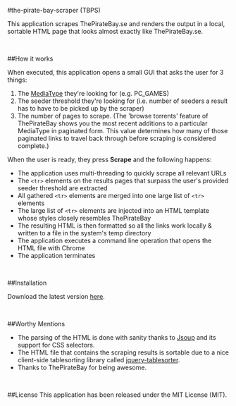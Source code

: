 #the-pirate-bay-scraper (TBPS)

This application scrapes ThePirateBay.se and renders the output in a local, sortable HTML page that looks almost exactly like
ThePirateBay.se.

<br/>

##How it works

When executed, this application opens a small GUI that asks the user for 3 things:

1. The [MediaType](https://github.com/todd-elvers/the-pirate-bay-scraper/blob/master/src/main/groovy/tpbScraper/domain/MediaType.groovy) they're looking for (e.g. PC_GAMES)
2. The seeder threshold they're looking for (i.e. number of seeders a result has to have to be picked up by the scraper)
3. The number of pages to scrape.  (The 'browse torrents' feature of ThePirateBay shows you the most recent additions to
a particular MediaType in paginated form.  This value determines how many of those paginated links to travel back through
before scraping is considered complete.)

When the user is ready, they press __Scrape__ and the following happens:

* The application uses multi-threading to quickly scrape all relevant URLs
* The `<tr>` elements on the results pages that surpass the user's provided seeder threshold are extracted
* All gathered `<tr>` elements are merged into one large list of `<tr>` elements
* The large list of `<tr>` elements are injected into an HTML template whose styles closely resembles ThePirateBay
* The resulting HTML is then formatted so all the links work locally & written to a file in the system's temp directory
* The application executes a command line operation that opens the HTML file with Chrome
* The application terminates

<br/>

##Installation

Download the latest version [here](https://github.com/todd-elvers/the-pirate-bay-scraper/releases/download/2.0.0/tpbs.exe).

<br/>

##Worthy Mentions

* The parsing of the HTML is done with sanity thanks to [Jsoup](http://jsoup.org/) and its support for CSS selectors.
* The HTML file that contains the scraping results is sortable due to a nice client-side tablesorting library called [jquery-tablesorter](https://github.com/christianbach/tablesorter).
* Thanks to ThePirateBay for being awesome.

<br/>

##License
This application has been released under the MIT License (MIT).
